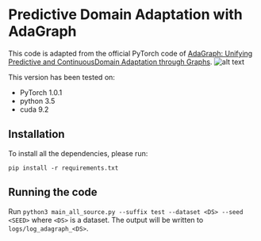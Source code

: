 # Predictive Domain Adaptation with AdaGraph 
This code is adapted from the official PyTorch code of [AdaGraph: Unifying Predictive and ContinuousDomain Adaptation through Graphs](http://research.mapillary.com/img/publications/CVPR19b.pdf).
![alt text](https://raw.githubusercontent.com/mancinimassimiliano/adagraph/master/img/teaser.png)

This version has been tested on:
* PyTorch 1.0.1
* python 3.5
* cuda 9.2

## Installation
To install all the dependencies, please run:
```
pip install -r requirements.txt
```

## Running the code
Run `python3 main_all_source.py --suffix test --dataset <DS> --seed <SEED>` where `<DS>` is a dataset. The output will be written to `logs/log_adagraph_<DS>`.
